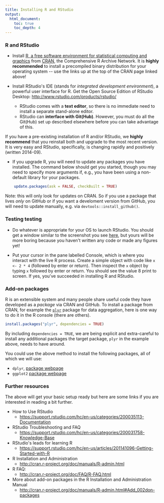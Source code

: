 ```yaml
---
title: Installing R and RStudio
output:
  html_document:
    toc: true
    toc_depth: 4
---
```


### R and RStudio

* Install [R, a free software environment for statistical computing and graphics](http://www.r-project.org) from [CRAN](http://cran.rstudio.com), the Comprehensive R Archive Network. It is __highly recommended__ to install a precompiled binary distribution for your operating system -- use the links up at the top of the CRAN page linked above!

* Install RStudio's IDE (stands for _integrated development environment_), a powerful user interface for R. Get the Open Source Edition of RStudio Desktop: <http://www.rstudio.com/products/rstudio/>
    - RStudio comes with a __text editor__, so there is no immediate need to install a separate stand-alone editor.
    - RStudio can __interface with Git(Hub)__. However, you must do all the Git(Hub) set up described elsewhere before you can take advantage of this.
    
If you have a pre-existing installation of R and/or RStudio, we __highly recommend__ that you reinstall both and upgrade to the most recent version. It is very easy and RStudio, specifically, is changing rapidly and positively (written 2014-09).

  * If you upgrade R, you will need to update any packages you have installed. The command below should get you started, though you may need to specify more arguments if, e.g., you have been using a non-default library for your packages.

```r
    update.packages(ask = FALSE, checkBuilt = TRUE)
```

  Note: this will only look for updates on CRAN. So if you use a package that lives *only* on GitHub or if you want a develoment version from GitHub, you will need to  update manually, e.g. via `devtools::install_github()`.

### Testing testing

* Do whatever is appropriate for your OS to launch RStudio. You should get a window similar to the screenshot you see [here](http://www.rstudio.com/wp-content/uploads/2014/04/rstudio-workbench.png), but yours will be more boring because you haven't written any code or made any figures yet!

* Put your cursor in the pane labelled Console, which is where you interact with the live R process. Create a simple object with code like `x <- 2 * 4` (followed by enter or return). Then inspect the `x` object by typing `x` followed by enter or return. You should see the value 8 print to screen. If yes, you've succeeded in installing R and RStudio.

### Add-on packages

R is an extensible system and many people share useful code they have developed as a _package_ via CRAN and GitHub. To install a package from CRAN, for example the [`plyr`](http://plyr.had.co.nz)  package for data aggregation, here is one way to do it in the R console (there are others).

```r
install.packages("plyr", dependencies = TRUE)
```

By including `dependencies = TRUE`, we are being explicit and extra-careful to install any additional packages the target package, `plyr` in the example above, needs to have around.

You could use the above method to install the following packages, all of which we will use:

  * `dplyr`, [package webpage](http://plyr.had.co.nz)
  * `ggplot2` [package webpage](http://docs.ggplot2.org/)

### Further resources

The above will get your basic setup ready but here are some links if you are interested in reading a bit further.

  * How to Use RStudio
    - <https://support.rstudio.com/hc/en-us/categories/200035113-Documentation>
  * RStudio Troubleshooting and FAQ
    - <https://support.rstudio.com/hc/en-us/categories/200031758-Knowledge-Base>
  * RStudio's leads for learning R
    - <https://support.rstudio.com/hc/en-us/articles/201141096-Getting-Started-with-R>
  * R Installation and Administration
    - <http://cran.r-project.org/doc/manuals/R-admin.html>
  * R FAQ:
    - <http://cran.r-project.org/doc/FAQ/R-FAQ.html>
  * More about add-on packages in the R Installation and Administration Manual
     - <http://cran.r-project.org/doc/manuals/R-admin.html#Add_002don-packages>

